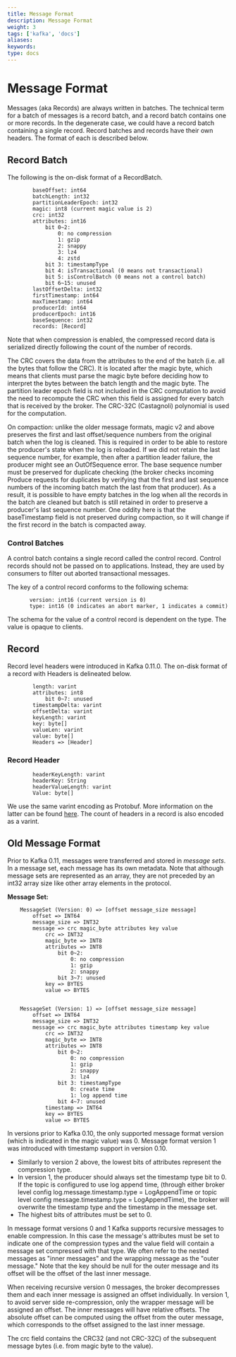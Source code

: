 ```yaml
---
title: Message Format
description: Message Format
weight: 3
tags: ['kafka', 'docs']
aliases: 
keywords: 
type: docs
---
```


# Message Format 

Messages (aka Records) are always written in batches. The technical term for a batch of messages is a record batch, and a record batch contains one or more records. In the degenerate case, we could have a record batch containing a single record. Record batches and records have their own headers. The format of each is described below. 

## Record Batch 

The following is the on-disk format of a RecordBatch. 
    
    
    		baseOffset: int64
    		batchLength: int32
    		partitionLeaderEpoch: int32
    		magic: int8 (current magic value is 2)
    		crc: int32
    		attributes: int16
    			bit 0~2:
    				0: no compression
    				1: gzip
    				2: snappy
    				3: lz4
    				4: zstd
    			bit 3: timestampType
    			bit 4: isTransactional (0 means not transactional)
    			bit 5: isControlBatch (0 means not a control batch)
    			bit 6~15: unused
    		lastOffsetDelta: int32
    		firstTimestamp: int64
    		maxTimestamp: int64
    		producerId: int64
    		producerEpoch: int16
    		baseSequence: int32
    		records: [Record]

Note that when compression is enabled, the compressed record data is serialized directly following the count of the number of records. 

The CRC covers the data from the attributes to the end of the batch (i.e. all the bytes that follow the CRC). It is located after the magic byte, which means that clients must parse the magic byte before deciding how to interpret the bytes between the batch length and the magic byte. The partition leader epoch field is not included in the CRC computation to avoid the need to recompute the CRC when this field is assigned for every batch that is received by the broker. The CRC-32C (Castagnoli) polynomial is used for the computation.

On compaction: unlike the older message formats, magic v2 and above preserves the first and last offset/sequence numbers from the original batch when the log is cleaned. This is required in order to be able to restore the producer's state when the log is reloaded. If we did not retain the last sequence number, for example, then after a partition leader failure, the producer might see an OutOfSequence error. The base sequence number must be preserved for duplicate checking (the broker checks incoming Produce requests for duplicates by verifying that the first and last sequence numbers of the incoming batch match the last from that producer). As a result, it is possible to have empty batches in the log when all the records in the batch are cleaned but batch is still retained in order to preserve a producer's last sequence number. One oddity here is that the baseTimestamp field is not preserved during compaction, so it will change if the first record in the batch is compacted away.

### Control Batches 

A control batch contains a single record called the control record. Control records should not be passed on to applications. Instead, they are used by consumers to filter out aborted transactional messages.

The key of a control record conforms to the following schema: 
    
    
           version: int16 (current version is 0)
           type: int16 (0 indicates an abort marker, 1 indicates a commit)

The schema for the value of a control record is dependent on the type. The value is opaque to clients.

## Record 

Record level headers were introduced in Kafka 0.11.0. The on-disk format of a record with Headers is delineated below. 
    
    
    		length: varint
    		attributes: int8
    			bit 0~7: unused
    		timestampDelta: varint
    		offsetDelta: varint
    		keyLength: varint
    		key: byte[]
    		valueLen: varint
    		value: byte[]
    		Headers => [Header]

### Record Header 
    
    
    		headerKeyLength: varint
    		headerKey: String
    		headerValueLength: varint
    		Value: byte[]

We use the same varint encoding as Protobuf. More information on the latter can be found [here](https://developers.google.com/protocol-buffers/docs/encoding#varints). The count of headers in a record is also encoded as a varint.

## Old Message Format 

Prior to Kafka 0.11, messages were transferred and stored in _message sets_. In a message set, each message has its own metadata. Note that although message sets are represented as an array, they are not preceded by an int32 array size like other array elements in the protocol. 

**Message Set:**  

    
    
        MessageSet (Version: 0) => [offset message_size message]
            offset => INT64
            message_size => INT32
            message => crc magic_byte attributes key value
                crc => INT32
                magic_byte => INT8
                attributes => INT8
                    bit 0~2:
                        0: no compression
                        1: gzip
                        2: snappy
                    bit 3~7: unused
                key => BYTES
                value => BYTES
    
    
        MessageSet (Version: 1) => [offset message_size message]
            offset => INT64
            message_size => INT32
            message => crc magic_byte attributes timestamp key value
                crc => INT32
                magic_byte => INT8
                attributes => INT8
                    bit 0~2:
                        0: no compression
                        1: gzip
                        2: snappy
                        3: lz4
                    bit 3: timestampType
                        0: create time
                        1: log append time
                    bit 4~7: unused
                timestamp => INT64
                key => BYTES
                value => BYTES

In versions prior to Kafka 0.10, the only supported message format version (which is indicated in the magic value) was 0. Message format version 1 was introduced with timestamp support in version 0.10. 

  * Similarly to version 2 above, the lowest bits of attributes represent the compression type.
  * In version 1, the producer should always set the timestamp type bit to 0. If the topic is configured to use log append time, (through either broker level config log.message.timestamp.type = LogAppendTime or topic level config message.timestamp.type = LogAppendTime), the broker will overwrite the timestamp type and the timestamp in the message set.
  * The highest bits of attributes must be set to 0.



In message format versions 0 and 1 Kafka supports recursive messages to enable compression. In this case the message's attributes must be set to indicate one of the compression types and the value field will contain a message set compressed with that type. We often refer to the nested messages as "inner messages" and the wrapping message as the "outer message." Note that the key should be null for the outer message and its offset will be the offset of the last inner message. 

When receiving recursive version 0 messages, the broker decompresses them and each inner message is assigned an offset individually. In version 1, to avoid server side re-compression, only the wrapper message will be assigned an offset. The inner messages will have relative offsets. The absolute offset can be computed using the offset from the outer message, which corresponds to the offset assigned to the last inner message. 

The crc field contains the CRC32 (and not CRC-32C) of the subsequent message bytes (i.e. from magic byte to the value).
